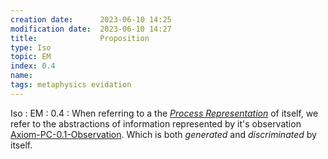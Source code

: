 ```yaml
---
creation date:		2023-06-10 14:25
modification date:	2023-06-10 14:27
title: 				Proposition
type: Iso
topic: EM
index: 0.4
name: 
tags: metaphysics evidation
---
```

Iso : EM : 0.4 : When referring to a the *[Process Representation](Process%20Representation.md)* of itself, we refer to the abstractions of information represented by it's observation [Axiom-PC-0.1-Observation](Axiom-PC-0.1-Observation.md). Which is both $generated$ and $discriminated$ by itself.

